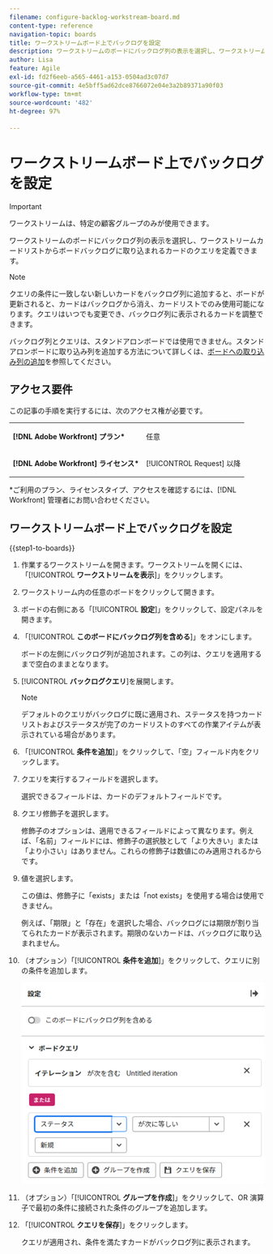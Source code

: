 ```yaml
---
filename: configure-backlog-workstream-board.md
content-type: reference
navigation-topic: boards
title: ワークストリームボード上でバックログを設定
description: ワークストリームのボードにバックログ列の表示を選択し、ワークストリームカードリストからボードバックログに取り込まれるカードのクエリを定義できます。
author: Lisa
feature: Agile
exl-id: fd2f6eeb-a565-4461-a153-0504ad3c07d7
source-git-commit: 4e5bff5ad62dce8766072e04e3a2b89371a90f03
workflow-type: tm+mt
source-wordcount: '482'
ht-degree: 97%

---
```


# ワークストリームボード上でバックログを設定

>[!IMPORTANT]
>
>ワークストリームは、特定の顧客グループのみが使用できます。

ワークストリームのボードにバックログ列の表示を選択し、ワークストリームカードリストからボードバックログに取り込まれるカードのクエリを定義できます。

>[!NOTE]
>
>クエリの条件に一致しない新しいカードをバックログ列に追加すると、ボードが更新されると、カードはバックログから消え、カードリストでのみ使用可能になります。クエリはいつでも変更でき、バックログ列に表示されるカードを調整できます。

バックログ列とクエリは、スタンドアロンボードでは使用できません。スタンドアロンボードに取り込み列を追加する方法について詳しくは、[ボードへの取り込み列の追加](/help/quicksilver/agile/use-boards-agile-planning-tools/add-intake-column-to-board.md)を参照してください。

## アクセス要件

この記事の手順を実行するには、次のアクセス権が必要です。

<table style="table-layout:auto"> 
 <col> 
 </col> 
 <col> 
 </col> 
 <tbody> 
  <tr> 
   <td role="rowheader"><strong>[!DNL Adobe Workfront] プラン*</strong></td> 
   <td> <p>任意</p> </td> 
  </tr> 
  <tr> 
   <td role="rowheader"><strong>[!DNL Adobe Workfront] ライセンス*</strong></td> 
   <td> <p>[!UICONTROL Request] 以降</p> </td> 
  </tr> 
 </tbody> 
</table>

&#42;ご利用のプラン、ライセンスタイプ、アクセスを確認するには、[!DNL Workfront] 管理者にお問い合わせください。

## ワークストリームボード上でバックログを設定

{{step1-to-boards}}

1. 作業するワークストリームを開きます。ワークストリームを開くには、「[!UICONTROL **ワークストリームを表示**]」をクリックします。
1. ワークストリーム内の任意のボードをクリックして開きます。
1. ボードの右側にある「[!UICONTROL **設定**]」をクリックして、設定パネルを開きます。
1. 「[!UICONTROL **このボードにバックログ列を含める**]」をオンにします。

   ボードの左側にバックログ列が追加されます。この列は、クエリを適用するまで空白のままとなります。

1. [!UICONTROL **バックログクエリ**]&#x200B;を展開します。

   >[!NOTE]
   >
   >デフォルトのクエリがバックログに既に適用され、ステータスを持つカードリストおよびステータスが完了のカードリストのすべての作業アイテムが表示されている場合があります。

1. 「[!UICONTROL **条件を追加**]」をクリックして、「空」フィールド内をクリックします。
1. クエリを実行するフィールドを選択します。

   選択できるフィールドは、カードのデフォルトフィールドです。

1. クエリ修飾子を選択します。

   修飾子のオプションは、適用できるフィールドによって異なります。例えば、「名前」フィールドには、修飾子の選択肢として「より大きい」または「より小さい」はありません。これらの修飾子は数値にのみ適用されるからです。

1. 値を選択します。

   この値は、修飾子に「exists」または「not exists」を使用する場合は使用できません。

   例えば、「期限」と「存在」を選択した場合、バックログには期限が割り当てられたカードが表示されます。期限のないカードは、バックログに取り込まれません。

1. （オプション）「[!UICONTROL **条件を追加**]」をクリックして、クエリに別の条件を追加します。

   ![バックログクエリ](assets/backlog-query-wrkstrm-board.png)

1. （オプション）「[!UICONTROL **グループを作成**]」をクリックして、OR 演算子で最初の条件に接続された条件のグループを追加します。
1. 「[!UICONTROL **クエリを保存**]」をクリックします。

   クエリが適用され、条件を満たすカードがバックログ列に表示されます。
